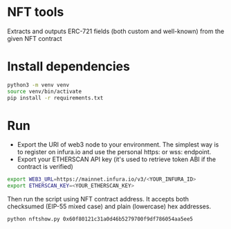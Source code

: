 # NFT tools

Extracts and outputs ERC-721 fields (both custom and well-known) from the given NFT contract

# Install dependencies

```sh
python3 -m venv venv
source venv/bin/activate
pip install -r requirements.txt
```

# Run

* Export the URI of web3 node to your environment. The simplest way is to register on infura.io and use the personal https: or wss: endpoint.
* Export your ETHERSCAN API key (it's used to retrieve token ABI if the contract is verified)

```sh
export WEB3_URL=https://mainnet.infura.io/v3/<YOUR_INFURA_ID>
export ETHERSCAN_KEY=<YOUR_ETHERSCAN_KEY>
```

Then run the script using NFT contract address. It accepts both checksumed (EIP-55 mixed case) and plain (lowercase) hex addresses.

```sh
python nftshow.py 0x60f80121c31a0d46b5279700f9df786054aa5ee5
```
